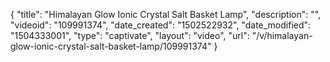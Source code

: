 {
    "title": "Himalayan Glow Ionic Crystal Salt Basket Lamp",
    "description": "",
    "videoid": "109991374",
    "date_created": "1502522932",
    "date_modified": "1504333001",
    "type": "captivate",
    "layout": "video",
    "url": "\/v\/himalayan-glow-ionic-crystal-salt-basket-lamp\/109991374"
}